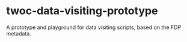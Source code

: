 # twoc-data-visiting-prototype
A prototype and playground for data visiting scripts, based on the FDP metadata.
